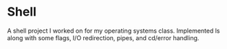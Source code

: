 # Shell
A shell project I worked on for my operating systems class. Implemented ls along with some flags, I/O redirection, pipes, and cd/error handling. 
